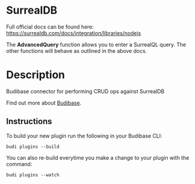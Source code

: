 # SurrealDB
Full official docs can be found here: https://surrealdb.com/docs/integration/libraries/nodejs

The **AdvancedQuery** function allows you to enter a SurrealQL query. The other functions will behave as outlined in the above docs.

# Description
Budibase connector for performing CRUD ops against SurrealDB

Find out more about [Budibase](https://github.com/Budibase/budibase).

## Instructions

To build your new  plugin run the following in your Budibase CLI:
```
budi plugins --build
```

You can also re-build everytime you make a change to your plugin with the command:
```
budi plugins --watch
```
